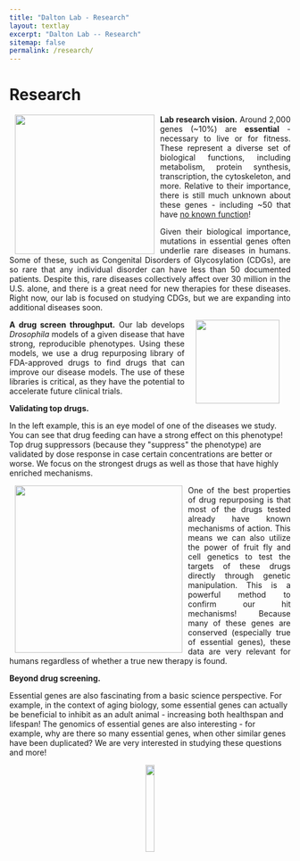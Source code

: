 ```yaml
---
title: "Dalton Lab - Research"
layout: textlay
excerpt: "Dalton Lab -- Research"
sitemap: false
permalink: /research/
---
```



# Research


<p align="justify">
<strong>Lab research vision.</strong>

<img src="{{ site.url }}{{ site.baseurl }}/images/respic/Research_Flowchart.png" alt="" style="width: 250px; float: left; margin: 0px 10px">
Around 2,000 genes (~10%) are <strong>essential</strong> - necessary to live or for fitness. These represent a diverse set of biological functions, including metabolism, protein synthesis, transcription, the cytoskeleton, and more. Relative to their importance, there is still much unknown about these genes - including ~50 that have <a href="https://www.nature.com/articles/nrg.2017.75">no known function</a>!
</p>
<p align="justify">
Given their biological importance, mutations in essential genes often underlie rare diseases in humans. Some of these, such as Congenital Disorders of Glycosylation (CDGs), are so rare that any individual disorder can have less than 50 documented patients. Despite this, rare diseases collectively affect over 30 million in the U.S. alone, and there is a great need for new therapies for these diseases. Right now, our lab is focused on studying CDGs, but we are expanding into additional diseases soon.
</p>



<p align="justify">
<strong>A drug screen throughput.</strong>

<img src="{{ site.url }}{{ site.baseurl }}/images/respic/Drug_screen_model.png" alt="" style="width: 150px; float: right; margin: 0px 20px">
Our lab develops <i>Drosophila</i> models of a given disease that have strong, reproducible phenotypes. Using these models, we use a drug repurposing library of FDA-approved drugs to find drugs that can improve our disease models. The use of these libraries is critical, as they have the potential to accelerate future clinical trials. 
</p>

<p align="justify">
<strong>Validating top drugs.</strong>


In the left example, this is an eye model of one of the diseases we study. You can see that drug feeding can have a strong effect on this phenotype! Top drug suppressors (because they "suppress" the phenotype) are validated by dose response in case certain concentrations are better or worse. We focus on the strongest drugs as well as those that have highly enriched mechanisms. 
</p>
<p align="justify">
<img src="{{ site.url }}{{ site.baseurl }}/images/respic/Top_suppressor.png" alt="" style="width: 300px; float: left; margin: 0px 10px">
One of the best properties of drug repurposing is that most of the drugs tested already have known mechanisms of action. This means we can also  utilize the power of fruit fly and cell genetics to test the targets of these drugs directly through genetic manipulation. This is a powerful method to confirm our hit mechanisms! Because many of these genes are conserved (especially true of essential genes), these data are very relevant for humans regardless of whether a true new therapy is found.
</p>

<p align="justify">
<strong>Beyond drug screening.</strong>


Essential genes are also fascinating from a basic science perspective. For example, in the context of aging biology, some essential genes can actually be beneficial to inhibit as an adult animal - increasing both healthspan and lifespan! The genomics of essential genes are also interesting - for example, why are there so many essential genes, when other similar genes have been duplicated? We are very interested in studying these questions and more!
</p>



<center><figure>
<img src="{{ site.url }}{{ site.baseurl }}/images/logopic/Logo3.jpg" width="20%">
